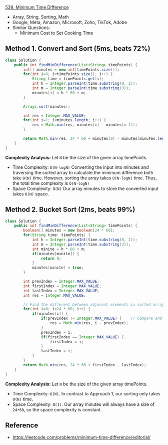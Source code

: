 [539. Minimum Time Difference](https://leetcode.com/problems/minimum-time-difference/description/)

* Array, String, Sorting, Math
* Google, Meta, Amazon, Microsoft, Zoho, TikTok, Adobe
* Similar Questions:
  * Minimum Cost to Set Cooking Time


## Method 1. Convert and Sort (5ms, beats 72%)
```java
class Solution {
    public int findMinDifference(List<String> timePoints) {
        int[] minutes = new int[timePoints.size()];
        for(int i=0; i<timePoints.size(); i++) {
            String time = timePoints.get(i);
            int h = Integer.parseInt(time.substring(0, 2));
            int m = Integer.parseInt(time.substring(3));
            minutes[i] = h * 60 + m;
        }

        Arrays.sort(minutes);

        int res = Integer.MAX_VALUE;
        for(int i=1; i<minutes.length; i++) {
            res = Math.min(res, minutes[i] - minutes[i-1]);
        }

        return Math.min(res, 24 * 60 + minutes[0] - minutes[minutes.length-1]);
    }
}
```
**Complexity Analysis:** Let `N` be the size of the given array timePoints.
* Time Complexity: `O(N⋅logN)`
    Converting the input into minutes and traversing the sorted array to calculate the minimum difference both take `O(N)` time. However, sorting the array takes `O(N⋅logN)` time. Thus, the total time complexity is `O(N⋅logN)`
* Space Complexity: `O(N)`
    Our array minutes to store the converted input takes `O(N)` space.


## Method 2. Bucket Sort (2ms, beats 99%)
```java
class Solution {
    public int findMinDifference(List<String> timePoints) {
        boolean[] minutes = new boolean[24 * 60];
        for(String time: timePoints) {
            int h = Integer.parseInt(time.substring(0, 2));
            int m = Integer.parseInt(time.substring(3));
            int minite = h * 60 + m;
            if(minutes[minite]) {
                return 0;
            }
            minutes[minite] = true;
        }

        int prevIndex = Integer.MAX_VALUE;
        int firstIndex = Integer.MAX_VALUE;
        int lastIndex = Integer.MAX_VALUE;
        int res = Integer.MAX_VALUE;

        // Find the different between adjacent elements in sorted array
        for(int i=0; i<24 * 60; i++) {
            if(minutes[i]) {
                if(prevIndex != Integer.MAX_VALUE) {    // Compare and update only if a previous value exists
                    res = Math.min(res, i - prevIndex);
                }
                prevIndex = i;
                if(firstIndex == Integer.MAX_VALUE) {
                    firstIndex = i;
                }
                lastIndex = i;
            }
        }
        return Math.min(res, 24 * 60 + firstIndex - lastIndex);
    }
}
```
**Complexity Analysis:** Let `N` be the size of the given array timePoints.
* Time Complexity: `O(N)`. In contrast to Approach 1, our sorting only takes `O(N)` time.
* Space Complexity: `O(1)`. Our array minutes will always have a size of `24*60`, so the space complexity is constant.


## Reference
* https://leetcode.com/problems/minimum-time-difference/editorial/